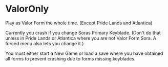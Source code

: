 # ValorOnly

Play as Valor Form the whole time. (Except Pride Lands and Atlantica)

Currently you crash if you change Soras Primary Keyblade. (Don't do that unless in Pride Lands or Atlantica where you are not Valor Form Sora. A forced menu also lets you change it.)

You must either start a New Game or load a save where you have obtained all forms to prevent crashing due to forms missing keyblades.
